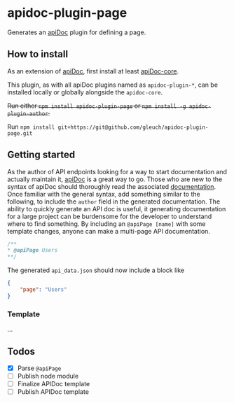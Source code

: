 # apidoc-plugin-page
Generates an [apiDoc](https://github.com/apidoc/apidoc) plugin for defining a page.

## How to install
As an extension of [apiDoc](https://github.com/apidoc/apidoc), first install at least [apiDoc-core](https://github.com/apidoc/apidoc-core).

This plugin, as with all apiDoc plugins named as `apidoc-plugin-*`, can be installed locally or globally alongside the `apidoc-core`. 

~~Run either `npm install apidoc-plugin-page` or `npm install -g apidoc-plugin-author`.~~

Run `npm install git+https://git@github.com/gleuch/apidoc-plugin-page.git`

## Getting started
As the author of API endpoints looking for a way to start documentation and actually maintain it, [apiDoc](https://github.com/apidoc/apidoc) is a great way to go.  Those who are new to the syntax of apiDoc should thoroughly read the associated [documentation](http://apidocjs.com/).  Once familiar with the general syntax, add something similar to the following, to include the `author` field in the generated documentation.
The ability to quickly generate an API doc is useful, it generating documentation for a large project can be burdensome for the developer to understand where to find something. By including an `@apiPage [name]` with some template changes, anyone can make a multi-page API documentation.

```js
/**
* @apiPage Users
**/
```

The generated `api_data.json` should now include a block like
``` json
{
    "page": "Users"
}
```

### Template

...


## Todos

- [x] Parse `@apiPage`
- [ ] Publish node module
- [ ] Finalize APIDoc template
- [ ] Publish APIDoc template

